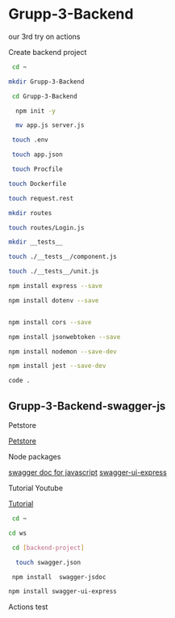 # Grupp-3-Backend
our 3rd try on actions

Create backend project

```bash
 cd ~
```
```bash
mkdir Grupp-3-Backend
```
```bash
 cd Grupp-3-Backend
```

```bash
  npm init -y
```

```bash
  mv app.js server.js
```
```bash
 touch .env
```
```bash
 touch app.json
```
```bash
 touch Procfile
```
```bash
touch Dockerfile
```
```bash
touch request.rest
```
```bash
mkdir routes
```
```bash
touch routes/Login.js 
```
```bash
mkdir __tests__
```
```bash
touch ./__tests__/component.js
```
```bash
touch ./__tests__/unit.js
```
```bash
npm install express --save
```
```bash
npm install dotenv --save
```
```bash

npm install cors --save
```
```bash
npm install jsonwebtoken --save
```
```bash
npm install nodemon --save-dev
```
```bash
npm install jest --save-dev
```
```bash
code .
```
## Grupp-3-Backend-swagger-js

Petstore

[Petstore](https://petstore.swagger.io/)

Node packages

[swagger doc for javascript](https://www.npmjs.com/package/swagger-jsdoc)
[swagger-ui-express](https://www.npmjs.com/package/swagger-ui-express)

Tutorial Youtube

[Tutorial](https://www.youtube.com/watch?v=apouPYPh_as&t=731s)


```bash
 cd ~
```
```bash
cd ws
```
```bash
 cd [backend-project]
```

```bash
  touch swagger.json
```

```bash
 npm install  swagger-jsdoc
```
```bash
npm install swagger-ui-express
```

Actions test


